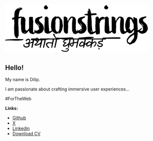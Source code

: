 # ![fusionstrings: Frontend Web Developer](source/images/fusionstrings-logo-alt-optimized.svg)

## Hello!

My name is Dilip.

I am passionate about crafting immersive user experiences...

#ForTheWeb

**Links:**

- [Github](https://github.com/fusionstrings)
- [X](https://x.com/fusionstrings)
- [Linkedin](https://www.linkedin.com/in/fusionstrings)
- [Download CV](source/pdf/dilip-shukla-resume.pdf)
